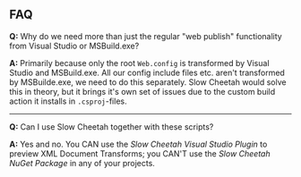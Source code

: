 ## FAQ

**Q:** Why do we need more than just the regular "web publish" functionality from Visual Studio or MSBuild.exe?

**A:** Primarily because only the root `Web.config` is transformed by Visual Studio and MSBuild.exe. All our config include files etc. aren't transformed by MSBuilde.exe, we need to do this separately. 
Slow Cheetah would solve this in theory, but it brings it's own set of issues due to the custom build action it installs in `.csproj`-files.

---

**Q:** Can I use Slow Cheetah together with these scripts?

**A:** Yes and no. You CAN use the *Slow Cheetah Visual Studio Plugin* to preview XML Document Transforms; you CAN'T use the *Slow Cheetah NuGet Package* in any of your projects.
